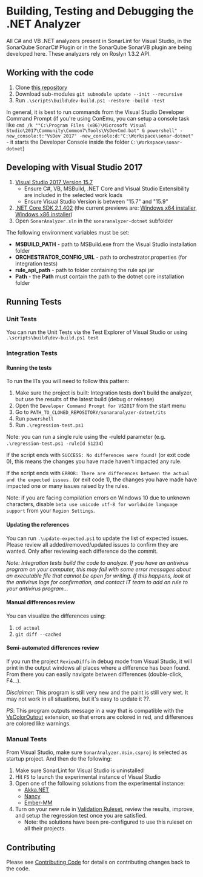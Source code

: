 # Building, Testing and Debugging the .NET Analyzer

All C# and VB .NET analyzers present in SonarLint for Visual Studio, in the SonarQube SonarC# Plugin or in the SonarQube SonarVB plugin are being developed here. These analyzers rely on Roslyn 1.3.2 API.

## Working with the code

1. Clone [this repository](https://github.com/SonarSource/sonar-dotnet.git)
1. Download sub-modules `git submodule update --init --recursive`
1. Run `.\scripts\build\dev-build.ps1 -restore -build -test`

In general, it is best to run commands from the Visual Studio Developer Command Prompt (if you're using ConEmu, you can setup a console task like `cmd /k ""C:\Program Files (x86)\Microsoft Visual Studio\2017\Community\Common7\Tools\VsDevCmd.bat" & powershell" -new_console:t:"VsDev 2017" -new_console:d:"C:\Workspace\sonar-dotnet"` - it starts the Developer Console inside the folder `C:\Workspace\sonar-dotnet`)

## Developing with Visual Studio 2017

1. [Visual Studio 2017 Version 15.7](https://www.visualstudio.com/vs/preview/)
    - Ensure C#, VB, MSBuild, .NET Core and Visual Studio Extensibility are included in the selected work loads
    - Ensure Visual Studio Version is between "15.7" and "15.9"
1. [.NET Core SDK 2.1.402](https://www.microsoft.com/net/download/core) (the current previews are: [Windows x64 installer](https://dotnetcli.blob.core.windows.net/dotnet/Sdk/2.1.300-rtm-008866/dotnet-sdk-2.1.300-rtm-008866-win-x64.exe), [Windows x86 installer](https://dotnetcli.blob.core.windows.net/dotnet/Sdk/2.1.300-rtm-008866/dotnet-sdk-2.1.300-rtm-008866-win-x86.exe))
1. Open `SonarAnalyzer.sln` in the `sonaranalyzer-dotnet` subfolder

The following environment variables must be set:
- **MSBUILD_PATH** - path to MSBuild.exe from the Visual Studio installation folder
- **ORCHESTRATOR_CONFIG_URL** - path to orchestrator.properties (for integration tests)
- **rule_api_path** - path to folder containing the rule api jar
- **Path** - the **Path** must contain the path to the dotnet core installation folder

## Running Tests

### Unit Tests

You can run the Unit Tests via the Test Explorer of Visual Studio or using `.\scripts\build\dev-build.ps1 test`

### Integration Tests
#### Running the tests
To run the ITs you will need to follow this pattern:

1. Make sure the project is built: Integration tests don't build the analyzer, but use the results of the latest build (debug or release)
1. Open the `Developer Command Prompt for VS2017` from the start menu
1. Go to `PATH_TO_CLONED_REPOSITORY/sonaranalyzer-dotnet/its`
1. Run `powershell`
1. Run `.\regression-test.ps1`

Note: you can run a single rule using the -ruleId parameter (e.g. `.\regression-test.ps1 -ruleId S1234`)

If the script ends with `SUCCESS: No differences were found!` (or exit code 0), this means the changes you have made haven't impacted any rule.

If the script ends with `ERROR: There are differences between the actual and the expected issues.` (or exit code 1),
the changes you have made have impacted one or many issues raised by the rules.

Note: if you are facing compilation errors on Windows 10 due to unknown characters, disable `beta use unicode utf-8 for worldwide language support` from your `Region Settings`.

#### Updating the references
You can run `.\update-expected.ps1` to update the list of expected issues. Please review all added/removed/updated issues to confirm they are wanted. Only after reviewing each difference do the commit.

_Note: Integration tests build the code to analyze. If you have an antivirus program on your computer, this may fail with some error messages about an executable file that cannot be open for writing. If this happens, look at the antivirus logs for confirmation, and contact IT team to add an rule to your antivirus program..._

#### Manual differences review
You can visualize the differences using:

1. `cd actual`
1. `git diff --cached`


#### Semi-automated differences review
If you run the project `ReviewDiffs` in debug mode from Visual Studio, it will print in the output windows all places where a difference has been found. From there you can easily navigate between differences (double-click, F4...).

*Disclaimer*: This program is still very new and the paint is still very wet. It may not work in all situations, but it's easy to update it ??.

*PS*: This program outputs message in a way that is compatible with the [VsColorOutput](https://marketplace.visualstudio.com/items?itemName=MikeWard-AnnArbor.VSColorOutput) extension, so that errors are colored in red, and differences are colored like warnings.

### Manual Tests

From Visual Studio, make sure `SonarAnalyzer.Vsix.csproj` is selected as startup project. And then do the following:

1. Make sure SonarLint for Visual Studio is uninstalled
2. Hit `F5` to launch the experimental instance of Visual Studio
3. Open one of the following solutions from the experimental instance:
    - [Akka.NET](akka.net/src/Akka.sln)
    - [Nancy](Nancy/src/Nancy.sln)
    - [Ember-MM](Ember-MM/Ember%20Media%20Manager.sln)
4. Turn on your new rule in [Validation Ruleset](ValidationRuleset.ruleset), review the results, improve, and setup the regression test once you are satisfied.
    - Note: the solutions have been pre-configured to use this ruleset on all their projects.

## Contributing

Please see [Contributing Code](../CONTRIBUTING.md) for details on
contributing changes back to the code.
